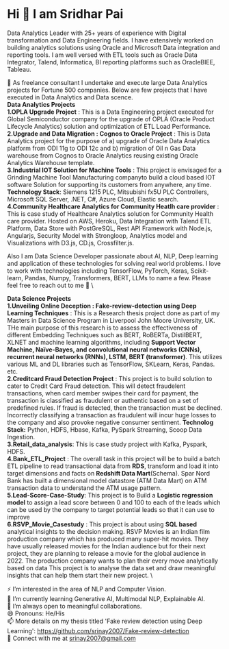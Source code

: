 # Hi 👋 I am Sridhar Pai

Data Analytics Leader with 25+ years of experience with Digital transformation and Data Engineering fields. I have extensively worked on building analytics solutions using Oracle and Microsoft Data integration and reporting tools. I am well versed with ETL tools such as Oracle Data Integrator, Talend, Informatica, BI reporting platforms such as OracleBIEE, Tableau.  

🔭 As freelance consultant I undertake and execute large Data Analytics projects for Fortune 500 companies.  Below are few projects that I have executed in Data Analytics and Data scence. \
**Data Analytics Projects** \
**1.OPLA Upgrade Project** : This is a Data Engineering project executed for Global Semiconductor company for the upgrade of OPLA (Oracle Product Lifecycle Analytics) solution and optimization of ETL Load Performance. \
**2.Upgrade and Data Migration : Cognos to Oracle Project** : This is Data Analytics project for the purpose of a) upgrade of Oracle Data Analytics platform from ODI 11g to ODI 12c and b) migration of Oil n Gas Data warehouse from Cognos to Oracle Analytics reusing existing Oracle Analytics Warehouse template. \
**3.Industrial IOT Solution for Machine Tools** : This project is envisaged for a Grinding Machine Tool Manufacturing companyto build a cloud based IOT software Solution for supporting its customers from anywhere, any time.  **Technology Stack**: Siemens 1215 PLC, Mitsubishi fx5U PLC Controllers, Microsoft SQL Server, .NET, C#, Azure Cloud, Elastic search. \
**4.Community Healthcare Analytics for Community Heatlh care provider** : This is case study of Healthcare Analytics solution for Community Health care provider. Hosted on AWS, Heroku, Data Integration with Talend ETL Platform, 
Data Store with PostGreSQL,  Rest API Framework with Node.js, Angularjs, Security Model with Strongloop, Analytics model and Visualizations with D3.js, CD.js, Crossfilter.js.

Also I am Data Science Developer passionate about AI, NLP, Deep learning and application of these technologies for solving real world problems. I love to work with technologies including TensorFlow, PyTorch, Keras, Scikit-learn, Pandas, Numpy, Transformers, BERT, LLMs to name a few. Please feel free to reach out to me 🙂 \

**Data Science Projects** \
**1.Unveiling Online Deception : Fake-review-detection using Deep Learning Techniques** : This is a Research thesis project done as part of my Masters in Data Science Program in Liverpool John Moore University, UK. THe main purpose of this research is to assess the effectiveness of different Embedding Techniques such as BERT, RoBERTa, DistilBERT, XLNET and machine learning algorithms, including **Support Vector Machine, Naïve-Bayes, and convolutional neural networks (CNNs), recurrent neural networks (RNNs), LSTM, BERT (transformer)**. This utilizes various ML and DL libraries such as TensorFlow, SKLearn, Keras, Pandas. etc. \
**2.Creditcard Fraud Detection Project** : This project is to build solution to cater to Credit Card Fraud detection. This will detect fraudelent transactions, when card member swipes their card for payment, the transaction is classified as fraudulent or authentic based on a set of predefined rules. If fraud is detected, then the transaction must be declined. Incorrectly classifying a transaction as fraudulent will incur huge losses to the company and also provoke negative consumer sentiment. **Technolog Stack:** Python, HDFS, Hbase, Kafka, PySpark Streaming, Scoop Data Ingestion. \
**3.Retail_data_analysis**: This is case study project with Kafka, Pyspark, HDFS. \
**4.Bank_ETL_Project** : The overall task in this project will be to build a batch ETL pipeline to read transactional data from **RDS**, transform and load it into target dimensions and facts on **Redshift Data Mart**(Schema). Spar Nord Bank has built a dimensional model datastore (ATM Data Mart) on ATM transaction data to understand the ATM usage pattern. \
**5.Lead-Score-Case-Study**: This project is to Build a **Logistic regression model** to assign a lead score between 0 and 100 to each of the leads which can be used by the company to target potential leads so that it can use to improve \
**6.RSVP_Movie_Casestudy** : This project is about using **SQL based** analytical insights to the decision making. RSVP Movies is an Indian film production company which has produced many super-hit movies. They have usually released movies for the Indian audience but for their next project, they are planning to release a movie for the global audience in 2022. The production company wants to plan their every move analytically based on data This project is to analyse the data set and draw meaningful insights that can help them start their new project. \



⚡ I’m interested in the area of NLP and Computer Vision. <br />
🌱 I’m currently learning Generative AI, Multimodal NLP, Explainable AI. <br />
👯 I’m always open to meaningful collaborations. <br />
😄 Pronouns: He/His <br />
📫 More details on my thesis titled 'Fake review detection using Deep Learning': https://github.com/srinay2007/Fake-review-detection <br />
🤝 Connect with me at srinay2007@gmail.com <br />
 
